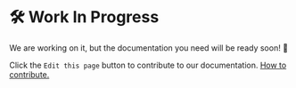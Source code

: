 # 🛠️ Work In Progress

We are working on it, but the documentation you need will be ready soon! 🚀

Click the `Edit this page` button to contribute to our documentation. [How to contribute.](https://docs.governify.io/development/contributing/contributing-to-docs)
